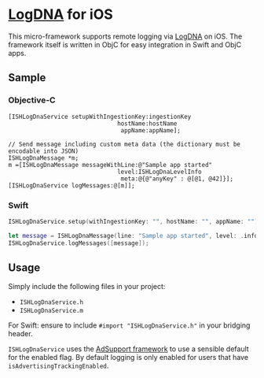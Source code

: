 # [LogDNA](https://logdna.com) for iOS

This micro-framework supports remote logging via [LogDNA](https://logdna.com) on
iOS. The framework itself is written in ObjC for easy integration in Swift and
ObjC apps.

## Sample

### Objective-C

```obj-c
[ISHLogDnaService setupWithIngestionKey:ingestionKey
                               hostName:hostName
                                appName:appName];

// Send message including custom meta data (the dictionary must be encodable into JSON)
ISHLogDnaMessage *m;
m =[ISHLogDnaMessage messageWithLine:@"Sample app started"
                               level:ISHLogDnaLevelInfo
                                meta:@{@"anyKey" : @[@1, @42]}];
[ISHLogDnaService logMessages:@[m]];
```

### Swift

```swift
ISHLogDnaService.setup(withIngestionKey: "", hostName: "", appName: "")

let message = ISHLogDnaMessage(line: "Sample app started", level: .info, meta: [ "myField" : 42 ])
ISHLogDnaService.logMessages([message]);
```

## Usage

Simply include the following files in your project:

* `ISHLogDnaService.h`
* `ISHLogDnaService.m`

For Swift: ensure to include `#import "ISHLogDnaService.h"`
in your bridging header.

`ISHLogDnaService` uses the [AdSupport framework](https://developer.apple.com/documentation/adsupport)
to use a sensible default for the enabled flag. By default logging is only
enabled for users that have `isAdvertisingTrackingEnabled`.
